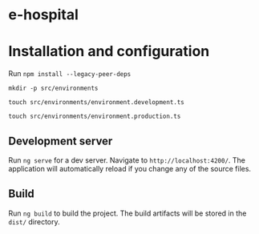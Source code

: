 # e-hospital
# Installation and configuration

Run `npm install --legacy-peer-deps`
  
`mkdir -p src/environments`  
  
`touch src/environments/environment.development.ts`  
  
`touch src/environments/environment.production.ts`


## Development server

Run `ng serve` for a dev server. Navigate to `http://localhost:4200/`. The application will automatically reload if you change any of the source files.

## Build

Run `ng build` to build the project. The build artifacts will be stored in the `dist/` directory.

